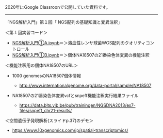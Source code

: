  2020年にGoogle Classroonで公開していた資料です。
  
---
「NGS解析入門」第１回「 NGS配列の基礎知識と変異注釈」

＜第１回実習コード＞
-  [NGS解析入門①A.ipynb](A.ipynb)＝＞溶血性レンサ球菌WGS配列のクオリティコントロール
-  [NGS解析入門①B.ipynb](B.ipynb)＝＞個体NA18507の21番染色体変異の機能注釈


＜機能注釈用の個体NA18507のURL＞

- 1000 genomesのNA18507個体情報
  - http://www.internationalgenome.org/data-portal/sample/NA18507

- NA18507の21番染色体変異vcfとsnpeff機能注釈実行結果ファイル
  - https://data.bits.vib.be/pub/trainingen/NGSDNA2013/ex7-files/snpeff_chr21-results/

＜空間遺伝子発現解析(スライドp.37)のデモ＞
 - https://www.10xgenomics.com/jp/spatial-transcriptomics/
